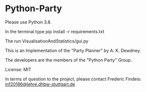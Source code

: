 # Python-Party

Please use Python 3.8.

In the terminal type 
   pip install -r requirements.txt

The run VisualisationAndStatistics/gui.py

This is an Implementation of the "Party Planner" by A. K. Dewdney.

The developers are the members of the "Python Party" Group.

License: MIT

In terms of question to the project, please contact Frederic Findeis:
    inf20186@lehre.dhbw-stuttgart.de
    
    
